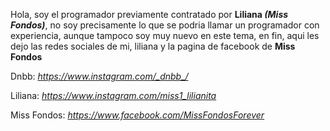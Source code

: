 Hola, soy el programador previamente contratado por **Liliana *(Miss Fondos)***, no soy precisamente lo que se podria llamar un programador con experiencia, aunque tampoco soy muy nuevo en este tema, en fin, aqui les dejo las redes sociales de mi, liliana y la pagina de facebook de **Miss Fondos**

Dnbb: *https://www.instagram.com/_dnbb_/*

Liliana: *https://www.instagram.com/miss1_lilianita*

Miss Fondos: *https://www.facebook.com/MissFondosForever*
